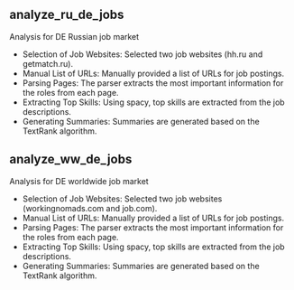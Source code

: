## analyze_ru_de_jobs

Analysis for DE Russian job market 

- Selection of Job Websites: Selected two job websites (hh.ru and getmatch.ru).
- Manual List of URLs: Manually provided a list of URLs for job postings.
- Parsing Pages: The parser extracts the most important information for the roles from each page.
- Extracting Top Skills: Using spacy, top skills are extracted from the job descriptions.
- Generating Summaries: Summaries are generated based on the TextRank algorithm.

## analyze_ww_de_jobs

Analysis for DE worldwide job market

- Selection of Job Websites: Selected two job websites (workingnomads.com and job.com).
- Manual List of URLs: Manually provided a list of URLs for job postings.
- Parsing Pages: The parser extracts the most important information for the roles from each page.
- Extracting Top Skills: Using spacy, top skills are extracted from the job descriptions.
- Generating Summaries: Summaries are generated based on the TextRank algorithm.
